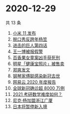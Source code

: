 # 2020-12-29

共 13 条

<!-- BEGIN ZHIHUSEARCH -->
<!-- 最后更新时间 Tue Dec 29 2020 15:18:03 GMT+0800 (CST) -->
1. [小米 11 发布](https://www.zhihu.com/search?q=小米11)
1. [脱口秀反跨年杨笠](https://www.zhihu.com/search?q=杨笠)
1. [进击的巨人第四话](https://www.zhihu.com/search?q=进击的巨人)
1. [王一博被报假警](https://www.zhihu.com/search?q=王一博)
1. [百香果女童案凶手获死刑](https://www.zhihu.com/search?q=百香果女童)
1. [明星「健康宝照片」被售卖](https://www.zhihu.com/search?q=健康宝明星)
1. [郑爽发文](https://www.zhihu.com/search?q=郑爽)
1. [钢琴家傅聪感染新冠去世](https://www.zhihu.com/search?q=傅聪去世)
1. [网易云 2020 年度报告](https://www.zhihu.com/search?q=网易云)
1. [全球新冠确诊超 8000 万例](https://www.zhihu.com/search?q=全球新冠确诊)
1. [2021 考研数学难度如何？](https://www.zhihu.com/search?q=考研数学)
1. [尼克·杨加盟浙江广厦](https://www.zhihu.com/search?q=尼克杨)
1. [日本将暂停新入境](https://www.zhihu.com/search?q=日本)
<!-- END ZHIHUSEARCH -->
